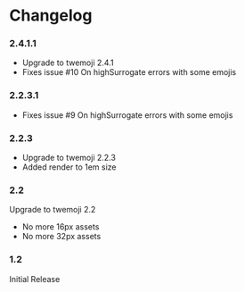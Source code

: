 # Changelog

### 2.4.1.1

 - Upgrade to twemoji 2.4.1
 - Fixes issue #10 On highSurrogate errors with some emojis

### 2.2.3.1

 - Fixes issue #9 On highSurrogate errors with some emojis
 
### 2.2.3

 - Upgrade to twemoji 2.2.3
 - Added render to 1em size

### 2.2

Upgrade to twemoji 2.2

 - No more 16px assets
 - No more 32px assets

### 1.2

Initial Release

<script async src="//pagead2.googlesyndication.com/pagead/js/adsbygoogle.js"></script>
<!-- Adsense - FW-Responsive - footer -->
<ins class="adsbygoogle"
     style="display:block"
     data-ad-client="ca-pub-5683856818165673"
     data-ad-slot="5345992660"
     data-ad-format="auto"></ins>
<script>
(adsbygoogle = window.adsbygoogle || []).push({});
</script>